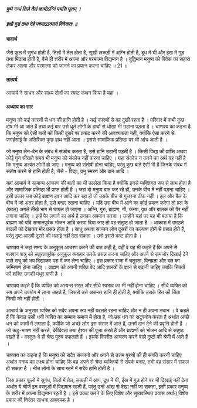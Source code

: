 ##### पुष्पे गन्धं तिले तैलं काष्ठेऽग्निं पयसि घृतम् ।
##### इक्षौ गुडं तथा देहे पश्याऽऽत्मानं विवेकतः ॥

#### भावार्थ

जैसे फूल में सुगंध होती है, तिलों में तेल होता है, सूखी लकड़ी में अग्नि होती है, दूध में घी और ईख में गुड़ तथा मिठास होती है, वैसे ही शरीर में आत्मा और परमात्मा विद्यमान है । बुद्धिमान मनुष्य को विवेक का सहारा लेकर आत्मा और परमात्मा को जानने का प्रयत्न करना चाहिए ॥ 21 ॥

#### तात्पर्य

आचार्य ने साधन और साध्य दोनों का स्पष्ट कथन किया है यहां ।

#### अध्याय का सार

मनुष्य को कई कारणों से धन की हानि होती है । कई कारणों से वह दुखी रहता है । परिवार में कभी कुछ दोष भी आ जाते हैं तथा कई बार उसे धूर्त लोगों के हाथों से धोखा भी उठाना पड़ता है । चाणक्य का कहना है कि मनुष्य को ऐसी बातों को किसी दूसरे पर प्रकट करने की आवश्यकता नहीं, क्योंकि ऐसा करने से जगहंसाई के अतिरिक्त कुछ हाथ नहीं आता । इससे सामाजिक प्रतिष्ठा पर भी आंच आती है ।

जो मनुष्य लेन-देन के संबंध में संकोच करता है, उसे हानि उठानी पड़ती है । किसी विद्या की प्राप्ति अथवा कोई गुण सीखते समय भी मनुष्य को संकोच नहीं करना चाहिए । यहां संकोच न करने का अर्थ यह नहीं है कि मनुष्य अत्यंत लोभी हो जाए । मनुष्य को संतोषी होना चाहिए, परंतु कुछ बातें ऐसी भी हैं जिनके संबंध में संतोष करने से हानि होती है, जैसे - विद्या, प्रभु स्मरण और दान आदि ।

यहां आचार्य ने सामान्य आचरण की बातों का भी उल्लेख किया है क्योंकि इनसे व्यक्तिगत रूप से लाभ होता है और सामाजिक प्रतिष्ठा भी प्राप्त होती है । जहां दो मनुष्य बात कर रहे हों, उनके बीच में नहीं पड़ना चाहिए । इसी प्रकार जब कोई ब्राह्मण हवन आदि कर रहा हो तो उसके बीच से गुजरना ठीक नहीं । हल और बैल के बीच में जो अंतर होता है, उसे बनाए रखना चाहिए । यदि उस बीच में आने का कोई प्रयत्न करेगा तो हल के (फाल) अगले तीखे भाग से घायल हो जाएगा । अग्नि, गुरु, ब्राह्मण, गौ, कन्या, वृक्ष और बालक को पैर नहीं लगाना चाहिए । इन्हें पैर लगाने का अर्थ है उनका अपमान करना । उन्होंने यहां पर यह भी बताया है कि ब्राह्मण को यदि सम्मानपूर्वक भोजन आदि करवा दिया जाए तो वह संतुष्ट हो जाता है । आकाश में उमड़ते बादलों को देखकर मोर प्रसन्न होता है । साधु अथवा सज्जन लोग दूसरों का कल्याण होने से प्रसन्न होते हैं, परंतु दुष्ट आदमी दूसरे की भलाई नहीं देख सकता । उसे इससे कष्ट होता है ।

चाणक्य ने जहां समय के अनुकूल आचरण करने की बात कही है, वहीं वे यह भी कहते हैं कि अपने से बलवान शत्रु को चतुरतापूर्वक अनुकूल व्यवहार करके प्रसन्न करना चाहिए और अपने से कमजोर दिखाई देने वाले शत्रु को भय दिखाकर वश में कर लेना चाहिए । इस प्रकार राजा में चतुरता, विनम्रता और बल का सम्मिश्रण होना चाहिए । ब्राह्मण को अपनी शक्ति वेद आदि शास्त्रों के ज्ञान से बढ़ानी चाहिए जबकि स्त्रियों की शक्ति उनकी मधुर वाणी है ।

चाणक्य कहते हैं कि व्यक्ति को अत्यन्त सरल और सीधे स्वभाव का भी नहीं होना चाहिए । सीधे व्यक्ति को सब अपने उपयोग में लाना चाहते हैं, जिससे उसे अकसर हानि ही होती है, क्योंकि उसके हित की चिंता किसी को नहीं होती ।

आचार्य के अनुसार व्यक्ति को सदैव अपना रूप नहीं बदलते रहना चाहिए और न ही अपना स्थान । वे कहते हैं कि केवल उसी धनी व्यक्ति का सम्मान समाज में होता है, जो उस धन का सदुपयोग करता है अर्थात अच्छे धन को कामों में लगाता है, क्योंकि जो अच्छे लोग इस संसार में आते हैं, उनमें दान देने की प्रवृत्ति होती है । जो कटु-भाषण नहीं करते, देवीदेवता तथा ईश्वर की पूजा करते हैं और ब्राह्मणों को भोजन आदि से संतुष्ट रखते हैं - वस्तुतः वे ही श्रेष्ठ पुरुष कहलाते हैं । इसके विपरीत आचरण करने वाले दुष्टों की श्रेणी में आते हैं ।

चाणक्य का कहना है कि मनुष्य को सदैव सज्जनों और अपने से उत्तम पुरुषों की ही संगति करनी चाहिए अर्थात मनष्य का लक्ष्य होना चाहिए कि वह अपने से श्रेष्ठ व्यक्तियों से संपर्क बनाए, तभी वह संसार में सफल हो सकता है । नीच लोगों के साथ रहने में सदैव हानि होती है ।

जिस प्रकार फूलों में सुगंध, तिलों में तेल, लकड़ी में आग, दूध में घी, ईख में गुड़ होने पर भी दिखाई नहीं देता अर्थात ये चीजें इन वस्तुओं में विद्यमान रहती हैं, परंतु उन्हें आंख से देखा नहीं जा सकता, इसी प्रकार मनुष्य के शरीर में आत्मा विद्यमान रहती है । इसे प्रकट करने के लिए विशेष और सुव्यवस्थित प्रयास अर्थात् विशेष प्रकार की निरंतर साधना आवश्यक है ।